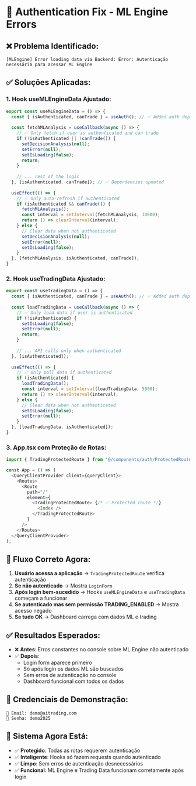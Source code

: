 # 🔐 Authentication Fix - ML Engine Errors

## ❌ Problema Identificado:
```
[MLEngine] Error loading data via Backend: Error: Autenticação necessária para acessar ML Engine
```

## ✅ Soluções Aplicadas:

### 1. **Hook useMLEngineData Ajustado:**
```typescript
export const useMLEngineData = () => {
  const { isAuthenticated, canTrade } = useAuth(); // ✅ Added auth dependency
  
  const fetchMLAnalysis = useCallback(async () => {
    // ✅ Only fetch if user is authenticated and can trade
    if (!isAuthenticated || !canTrade()) {
      setDecisionAnalysis(null);
      setError(null);
      setIsLoading(false);
      return;
    }
    
    // ... rest of the logic
  }, [isAuthenticated, canTrade]); // ✅ Dependencies updated
  
  useEffect(() => {
    // ✅ Only auto-refresh if authenticated
    if (isAuthenticated && canTrade()) {
      fetchMLAnalysis();
      const interval = setInterval(fetchMLAnalysis, 10000);
      return () => clearInterval(interval);
    } else {
      // Clear data when not authenticated
      setDecisionAnalysis(null);
      setError(null);
      setIsLoading(false);
    }
  }, [fetchMLAnalysis, isAuthenticated, canTrade]);
}
```

### 2. **Hook useTradingData Ajustado:**
```typescript
export const useTradingData = () => {
  const { isAuthenticated, canTrade } = useAuth(); // ✅ Added auth dependency
  
  const loadTradingData = useCallback(async () => {
    // ✅ Only load data if user is authenticated
    if (!isAuthenticated) {
      setIsLoading(false);
      setError(null);
      return;
    }
    
    // ... API calls only when authenticated
  }, [isAuthenticated]);
  
  useEffect(() => {
    // ✅ Only poll data if authenticated
    if (isAuthenticated) {
      loadTradingData();
      const interval = setInterval(loadTradingData, 5000);
      return () => clearInterval(interval);
    } else {
      // Clear data when not authenticated
      setIsLoading(false);
      setError(null);
    }
  }, [loadTradingData, isAuthenticated]);
}
```

### 3. **App.tsx com Proteção de Rotas:**
```typescript
import { TradingProtectedRoute } from "@/components/auth/ProtectedRoute";

const App = () => (
  <QueryClientProvider client={queryClient}>
    <Routes>
      <Route 
        path="/" 
        element={
          <TradingProtectedRoute> {/* ✅ Protected route */}
            <Index />
          </TradingProtectedRoute>
        } 
      />
    </Routes>
  </QueryClientProvider>
);
```

## 🎯 **Fluxo Correto Agora:**

1. **Usuário acessa a aplicação** → `TradingProtectedRoute` verifica autenticação
2. **Se não autenticado** → Mostra `LoginForm`
3. **Após login bem-sucedido** → Hooks `useMLEngineData` e `useTradingData` começam a funcionar
4. **Se autenticado mas sem permissão TRADING_ENABLED** → Mostra acesso negado
5. **Se tudo OK** → Dashboard carrega com dados ML e trading

## ✅ **Resultados Esperados:**

- ❌ **Antes**: Erros constantes no console sobre ML Engine não autenticado
- ✅ **Depois**: 
  - Login form aparece primeiro
  - Só após login os dados ML são buscados
  - Sem erros de autenticação no console
  - Dashboard funcional com todos os dados

## 🔐 **Credenciais de Demonstração:**
```
📧 Email: demo@aitrading.com
🔑 Senha: demo2025
```

## 🚀 **Sistema Agora Está:**
- ✅ **Protegido**: Todas as rotas requerem autenticação
- ✅ **Inteligente**: Hooks só fazem requests quando autenticado
- ✅ **Limpo**: Sem erros de autenticação desnecessários
- ✅ **Funcional**: ML Engine e Trading Data funcionam corretamente após login